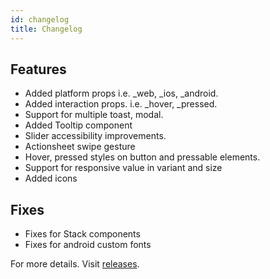 ```yaml
---
id: changelog
title: Changelog
---
```


## Features

- Added platform props i.e. \_web, \_ios, \_android.
- Added interaction props. i.e. \_hover, \_pressed.
- Support for multiple toast, modal.
- Added Tooltip component
- Slider accessibility improvements.
- Actionsheet swipe gesture
- Hover, pressed styles on button and pressable elements.
- Support for responsive value in variant and size
- Added icons

## Fixes

- Fixes for Stack components
- Fixes for android custom fonts

For more details. Visit [releases](https://github.com/GeekyAnts/NativeBase/releases/tag/v3.0.0-next.37).
